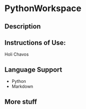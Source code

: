 # PythonWorkspace
## Description 

## Instructions of Use:
Holi Chavos

## Language Support
- Python
- Markdown

## More stuff
